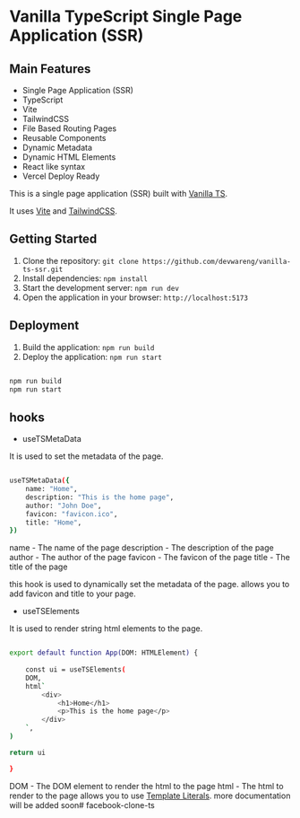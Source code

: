 # Vanilla TypeScript Single Page Application (SSR)

## Main Features

- Single Page Application (SSR)
- TypeScript
- Vite
- TailwindCSS
- File Based Routing Pages
- Reusable Components
- Dynamic Metadata
- Dynamic HTML Elements
- React like syntax
- Vercel Deploy Ready

This is a single page application (SSR) built with [Vanilla TS](https://github.com/devwareng/vanilla-ts).

It uses [Vite](https://vitejs.dev/) and [TailwindCSS](https://tailwindcss.com/).

## Getting Started

1. Clone the repository: `git clone https://github.com/devwareng/vanilla-ts-ssr.git`
2. Install dependencies: `npm install`
3. Start the development server: `npm run dev`
4. Open the application in your browser: `http://localhost:5173`

## Deployment

1. Build the application: `npm run build`
2. Deploy the application: `npm run start`

```bash

npm run build
npm run start

```

## hooks

- useTSMetaData

It is used to set the metadata of the page.

```bash

useTSMetaData({
    name: "Home",
    description: "This is the home page",
    author: "John Doe",
    favicon: "favicon.ico",
    title: "Home",
})

```

name - The name of the page
description - The description of the page
author - The author of the page
favicon - The favicon of the page
title - The title of the page

this hook is used to dynamically set the metadata of the page. allows you to add favicon and title to your page.

- useTSElements

It is used to render string html elements to the page.

```bash

export default function App(DOM: HTMLElement) {
    
    const ui = useTSElements(
    DOM,
    html`
        <div>
            <h1>Home</h1>
            <p>This is the home page</p>
        </div>
    `,
)

return ui

}

```

DOM - The DOM element to render the html to the page
html - The html to render to the page allows you to use [Template Literals](https://developer.mozilla.org/en-US/docs/Web/JavaScript/Reference/Template_literals). 
more documentation will be added soon#   f a c e b o o k - c l o n e - t s 
 
 
